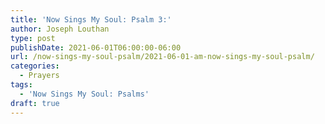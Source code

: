 ```yaml
---
title: 'Now Sings My Soul: Psalm 3:'
author: Joseph Louthan
type: post
publishDate: 2021-06-01T06:00:00-06:00
url: /now-sings-my-soul-psalm/2021-06-01-am-now-sings-my-soul-psalm/
categories:
  - Prayers
tags:
  - 'Now Sings My Soul: Psalms'
draft: true
---
```

<div style="font-variant: small-caps;">

</div>

